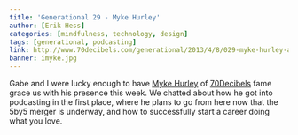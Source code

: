 ```yaml
---
title: 'Generational 29 - Myke Hurley'
author: [Erik Hess]
categories: [mindfulness, technology, design]
tags: [generational, podcasting]
link: http://www.70decibels.com/generational/2013/4/8/029-myke-hurley-and-building-a-new-career.html
banner: imyke.jpg
---
```


Gabe and I were lucky enough to have [Myke Hurley](http://mykehurley.net/) of [70Decibels](http://www.70decibels.com/) fame grace us with his presence this week. We chatted about how he got into podcasting in the first place, where he plans to go from here now that the 5by5 merger is underway, and how to successfully start a career doing what you love.